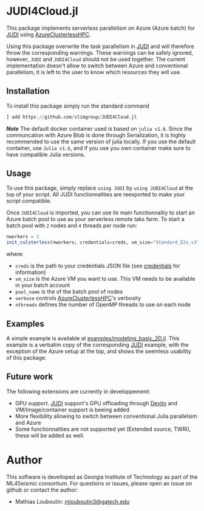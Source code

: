 # JUDI4Cloud.jl

This package implements serverless parallelism on Azure (Azure batch) for [JUDI](https://github.com/slimgroup/JUDI.jl) using [AzureClusterlessHPC](https://github.com/microsoft/AzureClusterlessHPC.jl). 

Using this package overwrite the task parallelism in [JUDI](https://github.com/slimgroup/JUDI.jl) and will therefore throw the corresponding warnings. These warnings can be safely ignored, however, `JUDI` and `JUDI4Cloud` should not be used together. The current implementation doesn't allow to switch between Azure and conventional parallelism, it is left to the user to know which resources they will use.

## Installation

To install this package simply run the standard command

```julia
] add https://github.com/slimgroup/JUDI4Cloud.jl
```

***Note*** The default docker container used is based on `julia v1.6`. Since the communcation with Azure Blob is done through Serialization, it is highly recommended to use the same version of julia locally. If you use the default container, use `Julia v1.6`, and if you use you own container make sure to have compatible Julia versions.


## Usage

To use this package, simply replace `using JUDI` by `using JUDI4Cloud` at the top of your script. All JUDI functionnalities are reexported to make your script compatible.

Once `JUDI4Cloud` is imported, you can use its main functionnality to start an Azure batch pool to use as your serverless remote taks farm. To start a batch pool with `2` nodes and `4` threads per node run:

```julia
nworkers = 2
init_culsterless(nworkers; credentials=creds, vm_size="Standard_E2s_v3", pool_name="PoolTest", verbose=1, nthreads=4)
```

where:
- `creds` is the path to your credentials JSON file (see [credentials](https://microsoft.github.io/AzureClusterlessHPC.jl/credentials/) for information)
- `vm_size` is the Azure VM you want to use. This VM needs to be available in your batch account
- `pool_name`  is the of the batch pool of nodes
- `verbose` controls [AzureClusterlessHPC](https://github.com/microsoft/AzureClusterlessHPC.jl)'s verbosity
- `nthreads` defines the number of OpenMP threads to use on each node

## Examples

A simple example is available at [examples/modeling_basic_2D.jl](https://github.com/slimgroup/JUDI4Cloud.jl/blob/master/examples/modeling_basic_2D.jl). This example is a verbatim copy of the corresponding [JUDI](https://github.com/slimgroup/JUDI.jl) example, with the exception of the Azure setup at the top, and shows the seemless usability of this package.

## Future work

The following extensions are currently in developpement:

- GPU support. [JUDI](https://github.com/slimgroup/JUDI.jl) support's GPU offloading through [Devito](https://github.com/devitocodes/devito) and VM/Image/container support is beeing added
- More flexibility allowing to switch between conventional Julia parallelsim and Azure
- Some functionnalities are not supported yet (Extended source, TWRI), these will be added as well.


# Author

This software is develloped as Georgia Institute of Technology as part of the ML4Seismic consortium. For questions or issues, please open an issue on github or contact the author:

- Mathias Louboutin: mlouboutin3@gatech.edu
